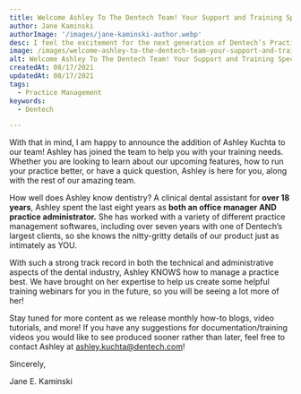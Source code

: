 ```yaml
---
title: Welcome Ashley To The Dentech Team! Your Support and Training Specialist
author: Jane Kaminski
authorImage: '/images/jane-kaminski-author.webp'
desc: I feel the excitement for the next generation of Dentech’s Practice Management Software from many of you in our demo sessions. So many questions asked, so many possibilities imagined with what you can do with the new Dentech. As we release more features, I realize that we need more help to properly re-educate all of our customers on the ins and outs of our brand new interface.
image: /images/welcome-ashley-to-the-dentech-team-your-support-and-training-specialist.webp
alt: Welcome Ashley To The Dentech Team! Your Support and Training Specialist
createdAt: 08/17/2021
updatedAt: 08/17/2021
tags:
  - Practice Management
keywords:
  - Dentech

---
```


With that in mind, I am happy to announce the addition of Ashley Kuchta to our team! Ashley has joined the team to help you with your training needs. Whether you are looking to learn about our upcoming features, how to run your practice better, or have a quick question, Ashley is here for you, along with the rest of our amazing team.

How well does Ashley know dentistry? A clinical dental assistant for **over 18 years**, Ashley spent the last eight years as **both an office manager AND practice administrator.** She has worked with a variety of different practice management softwares, including over seven years with one of Dentech’s largest clients, so she knows the nitty-gritty details of our product just as intimately as YOU.

With such a strong track record in both the technical and administrative aspects of the dental industry, Ashley KNOWS how to manage a practice best. We have brought on her expertise to help us create some helpful training webinars for you in the future, so you will be seeing a lot more of her!

Stay tuned for more content as we release monthly how-to blogs, video tutorials, and more! If you have any suggestions for documentation/training videos you would like to see produced sooner rather than later, feel free to contact Ashley at ashley.kuchta@dentech.com!

Sincerely,

Jane E. Kaminski
